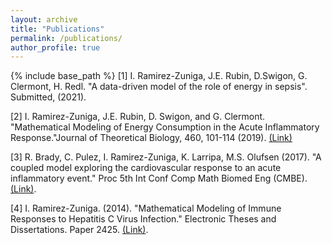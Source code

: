 ```yaml
---
layout: archive
title: "Publications"
permalink: /publications/
author_profile: true
---
```

{% include base_path %}
[1] I. Ramirez-Zuniga, J.E. Rubin, D.Swigon, G. Clermont, H. Redl. "A data-driven model of the role of energy in sepsis". Submitted, (2021).

[2] I. Ramirez-Zuniga, J.E. Rubin, D. Swigon, and G. Clermont. "Mathematical Modeling of Energy Consumption in the Acute Inflammatory Response."Journal of Theoretical Biology, 460, 101-114 (2019). [(Link)](https://www.sciencedirect.com/science/article/pii/S0022519318304120)

[3] R. Brady, C. Pulez, I. Ramirez-Zuniga, K. Larripa, M.S. Olufsen (2017). "A coupled model exploring the cardiovascular response to an acute inflammatory event." Proc 5th Int Conf Comp Math Biomed Eng (CMBE). [(Link)](http://www.compbiomed.net/2017/cmbe-proceedings.htm).

[4] I. Ramirez-Zuniga. (2014). "Mathematical Modeling of Immune Responses to Hepatitis C Virus Infection." Electronic Theses and Dissertations. Paper 2425. [(Link)](https://dc.etsu.edu/etd/2425).
